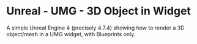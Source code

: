 # Unreal - UMG - 3D Object in Widget
A simple Unreal Engine 4 (precisely 4.7.4) showing how to render a 3D object/mesh in a UMG widget, with Blueprints only.
